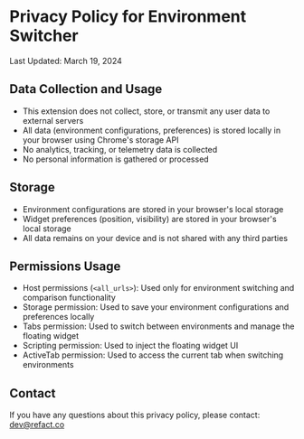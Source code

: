 # Privacy Policy for Environment Switcher

Last Updated: March 19, 2024

## Data Collection and Usage
- This extension does not collect, store, or transmit any user data to external servers
- All data (environment configurations, preferences) is stored locally in your browser using Chrome's storage API
- No analytics, tracking, or telemetry data is collected
- No personal information is gathered or processed

## Storage
- Environment configurations are stored in your browser's local storage
- Widget preferences (position, visibility) are stored in your browser's local storage
- All data remains on your device and is not shared with any third parties

## Permissions Usage
- Host permissions (`<all_urls>`): Used only for environment switching and comparison functionality
- Storage permission: Used to save your environment configurations and preferences locally
- Tabs permission: Used to switch between environments and manage the floating widget
- Scripting permission: Used to inject the floating widget UI
- ActiveTab permission: Used to access the current tab when switching environments

## Contact
If you have any questions about this privacy policy, please contact: dev@refact.co 

